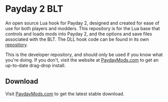 # Payday 2 BLT
An open source Lua hook for Payday 2, designed and created for ease of use for both players and modders.
This repository is for the Lua base that controls and loads mods into Payday 2, and the options and save files associated with the BLT. The DLL hook code can be found in its own [repository](https://github.com/JamesWilko/Payday-2-BLT).

This is the developer repository, and should only be used if you know what you're doing. If you don't, visit the website at [PaydayMods.com](http://paydaymods.com/) to get an up-to-date drag-drop install.

## Download
Visit [PaydayMods.com](http://paydaymods.com/) to get the latest stable download.  

